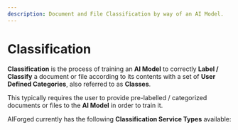 ```yaml
---
description: Document and File Classification by way of an AI Model.
---
```


# Classification

**Classification** is the process of training an **AI Model** to correctly **Label / Classify** a document or file according to its contents with a set of **User Defined Categories**, also referred to as **Classes**.

This typically requires the user to provide pre-labelled / categorized documents or files to the **AI Model** in order to train it.

AIForged currently has the following **Classification Service Types** available:
